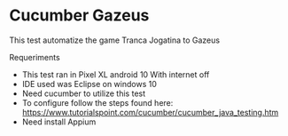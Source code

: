 # Cucumber Gazeus
This test automatize the game Tranca Jogatina to Gazeus

Requeriments
* This test ran in Pixel XL android 10 With internet off
* IDE used was Eclipse on windows 10
* Need cucumber to utilize this test
* To configure follow the steps found here: https://www.tutorialspoint.com/cucumber/cucumber_java_testing.htm
* Need install Appium
